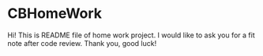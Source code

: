 # CBHomeWork
Hi! This is README file of home work project. I would like to ask you for a fit note after code review. Thank you, good luck!

